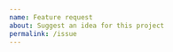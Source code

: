 ```yaml
---
name: Feature request
about: Suggest an idea for this project
permalink: /issue
---
```


<!-- Please search existing issues to avoid creating duplicates. -->

<!-- Describe the feature you'd like. -->
